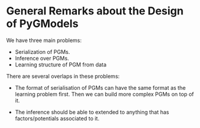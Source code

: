 # General Remarks about the Design of PyGModels

We have three main problems:

- Serialization of PGMs.
- Inference over PGMs.
- Learning structure of PGM from data

There are several overlaps in these problems:

- The format of serialisation of PGMs can have the same format as the learning
  problem first. Then we can build more complex PGMs on top of it.

- The inference should be able to extended to anything that has
  factors/potentials associated to it.
